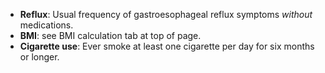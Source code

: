 * **Reflux**: Usual frequency of gastroesophageal reflux symptoms *without* medications.
* **BMI**: see BMI calculation tab at top of page.
* **Cigarette use**: Ever smoke at least one cigarette per day for six months or longer.
                    
